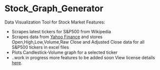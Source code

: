 # Stock_Graph_Generator
Data Visualization Tool for Stock Market
Features:
* Scrapes latest tickers for S&P500 from Wikipedia
* Scrapes data from <a href='https://finance.yahoo.com/quote/USA/'>Yahoo Finance</a> and stores Open,High,Low,Volume,Raw Close and Adjusted Close data for all S&P500 tickers in excel files
* Plots Candlestick-Volume graph for a selected ticker
* ..work in progress more features to be added soon
View license details <a href='https://github.com/ryzbaka/Stock_Graph_Generator/blob/master/LICENSE.txt'>here</a>.
